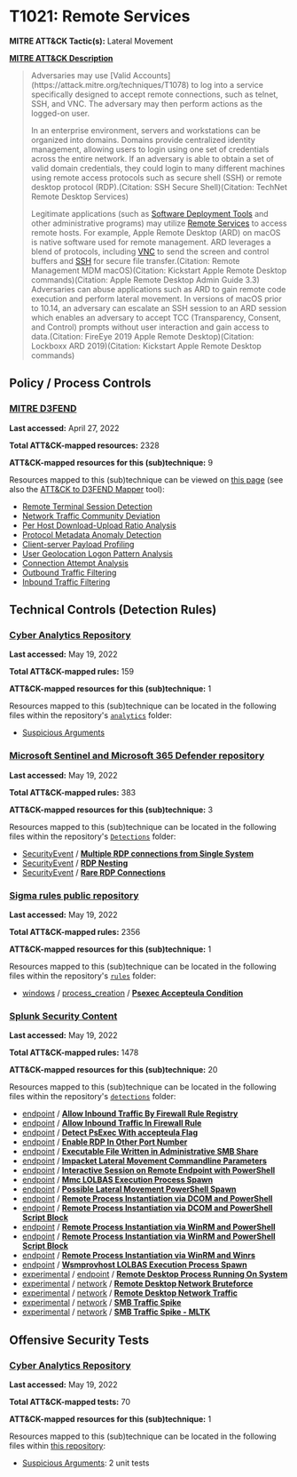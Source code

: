 # T1021: Remote Services
**MITRE ATT&CK Tactic(s):** Lateral Movement

**[MITRE ATT&CK Description](https://attack.mitre.org/techniques/T1021)**
<blockquote>Adversaries may use [Valid Accounts](https://attack.mitre.org/techniques/T1078) to log into a service specifically designed to accept remote connections, such as telnet, SSH, and VNC. The adversary may then perform actions as the logged-on user.

In an enterprise environment, servers and workstations can be organized into domains. Domains provide centralized identity management, allowing users to login using one set of credentials across the entire network. If an adversary is able to obtain a set of valid domain credentials, they could login to many different machines using remote access protocols such as secure shell (SSH) or remote desktop protocol (RDP).(Citation: SSH Secure Shell)(Citation: TechNet Remote Desktop Services)

Legitimate applications (such as [Software Deployment Tools](https://attack.mitre.org/techniques/T1072) and other administrative programs) may utilize [Remote Services](https://attack.mitre.org/techniques/T1021) to access remote hosts. For example, Apple Remote Desktop (ARD) on macOS is native software used for remote management. ARD leverages a blend of protocols, including [VNC](https://attack.mitre.org/techniques/T1021/005) to send the screen and control buffers and [SSH](https://attack.mitre.org/techniques/T1021/004) for secure file transfer.(Citation: Remote Management MDM macOS)(Citation: Kickstart Apple Remote Desktop commands)(Citation: Apple Remote Desktop Admin Guide 3.3) Adversaries can abuse applications such as ARD to gain remote code execution and perform lateral movement. In versions of macOS prior to 10.14, an adversary can escalate an SSH session to an ARD session which enables an adversary to accept TCC (Transparency, Consent, and Control) prompts without user interaction and gain access to data.(Citation: FireEye 2019 Apple Remote Desktop)(Citation: Lockboxx ARD 2019)(Citation: Kickstart Apple Remote Desktop commands)</blockquote>

## Policy / Process Controls
### [MITRE D3FEND](https://d3fend.mitre.org/)
**Last accessed:** April 27, 2022

**Total ATT&CK-mapped resources:** 2328

**ATT&CK-mapped resources for this (sub)technique:** 9

Resources mapped to this (sub)technique can be viewed on [this page](https://d3fend.mitre.org/) (see also the [ATT&CK to D3FEND Mapper](https://d3fend.mitre.org/tools/attack-mapper) tool):

* [Remote Terminal Session Detection](https://d3fend.mitre.org/techniques/d3f:RemoteTerminalSessionDetection)
* [Network Traffic Community Deviation](https://d3fend.mitre.org/techniques/d3f:NetworkTrafficCommunityDeviation)
* [Per Host Download-Upload Ratio Analysis](https://d3fend.mitre.org/techniques/d3f:PerHostDownload-UploadRatioAnalysis)
* [Protocol Metadata Anomaly Detection](https://d3fend.mitre.org/techniques/d3f:ProtocolMetadataAnomalyDetection)
* [Client-server Payload Profiling](https://d3fend.mitre.org/techniques/d3f:Client-serverPayloadProfiling)
* [User Geolocation Logon Pattern Analysis](https://d3fend.mitre.org/techniques/d3f:UserGeolocationLogonPatternAnalysis)
* [Connection Attempt Analysis](https://d3fend.mitre.org/techniques/d3f:ConnectionAttemptAnalysis)
* [Outbound Traffic Filtering](https://d3fend.mitre.org/techniques/d3f:OutboundTrafficFiltering)
* [Inbound Traffic Filtering](https://d3fend.mitre.org/techniques/d3f:InboundTrafficFiltering)

## Technical Controls (Detection Rules)
### [Cyber Analytics Repository](https://car.mitre.org)
**Last accessed:** May 19, 2022

**Total ATT&CK-mapped rules:** 159

**ATT&CK-mapped resources for this (sub)technique:** 1

Resources mapped to this (sub)technique can be located in the following files within the repository's <code>[analytics](https://github.com/mitre-attack/car/blob/master/analytics)</code> folder:

* [Suspicious Arguments](https://github.com/mitre-attack/car/tree/master/analytics/CAR-2013-07-001.yaml)

### [Microsoft Sentinel and Microsoft 365 Defender repository](https://github.com/Azure/Azure-Sentinel)
**Last accessed:** May 19, 2022

**Total ATT&CK-mapped rules:** 383

**ATT&CK-mapped resources for this (sub)technique:** 3

Resources mapped to this (sub)technique can be located in the following files within the repository's <code>[Detections](https://github.com/Azure/Azure-Sentinel/tree/master/Detections)</code> folder:

* [SecurityEvent](https://github.com/Azure/Azure-Sentinel/tree/master/Detections/SecurityEvent/) / **[Multiple RDP connections from Single System](https://github.com/Azure/Azure-Sentinel/blob/master/Detections/SecurityEvent/RDP_MultipleConnectionsFromSingleSystem.yaml)**
* [SecurityEvent](https://github.com/Azure/Azure-Sentinel/tree/master/Detections/SecurityEvent/) / **[RDP Nesting](https://github.com/Azure/Azure-Sentinel/blob/master/Detections/SecurityEvent/RDP_Nesting.yaml)**
* [SecurityEvent](https://github.com/Azure/Azure-Sentinel/tree/master/Detections/SecurityEvent/) / **[Rare RDP Connections](https://github.com/Azure/Azure-Sentinel/blob/master/Detections/SecurityEvent/RDP_RareConnection.yaml)**

### [Sigma rules public repository](https://github.com/SigmaHQ/sigma)
**Last accessed:** May 19, 2022

**Total ATT&CK-mapped rules:** 2356

**ATT&CK-mapped resources for this (sub)technique:** 1

Resources mapped to this (sub)technique can be located in the following files within the repository's <code>[rules](https://github.com/SigmaHQ/sigma/tree/master/rules)</code> folder:

* [windows](https://github.com/SigmaHQ/sigma/tree/master/rules/windows/) / [process_creation](https://github.com/SigmaHQ/sigma/tree/master/rules/windows/process_creation/) / **[Psexec Accepteula Condition](https://github.com/SigmaHQ/sigma/blob/master/rules/windows/process_creation/proc_creation_win_susp_psexec_eula.yml)**

### [Splunk Security Content](https://github.com/splunk/security_content)
**Last accessed:** May 19, 2022

**Total ATT&CK-mapped rules:** 1478

**ATT&CK-mapped resources for this (sub)technique:** 20

Resources mapped to this (sub)technique can be located in the following files within the repository's <code>[detections](https://github.com/splunk/security_content/tree/develop/detections)</code> folder:

* [endpoint](https://github.com/splunk/security_content/tree/develop/detections/endpoint/) / **[Allow Inbound Traffic By Firewall Rule Registry](https://github.com/splunk/security_content/blob/develop/detections/endpoint/allow_inbound_traffic_by_firewall_rule_registry.yml)**
* [endpoint](https://github.com/splunk/security_content/tree/develop/detections/endpoint/) / **[Allow Inbound Traffic In Firewall Rule](https://github.com/splunk/security_content/blob/develop/detections/endpoint/allow_inbound_traffic_in_firewall_rule.yml)**
* [endpoint](https://github.com/splunk/security_content/tree/develop/detections/endpoint/) / **[Detect PsExec With accepteula Flag](https://github.com/splunk/security_content/blob/develop/detections/endpoint/detect_psexec_with_accepteula_flag.yml)**
* [endpoint](https://github.com/splunk/security_content/tree/develop/detections/endpoint/) / **[Enable RDP In Other Port Number](https://github.com/splunk/security_content/blob/develop/detections/endpoint/enable_rdp_in_other_port_number.yml)**
* [endpoint](https://github.com/splunk/security_content/tree/develop/detections/endpoint/) / **[Executable File Written in Administrative SMB Share](https://github.com/splunk/security_content/blob/develop/detections/endpoint/executable_file_written_in_administrative_smb_share.yml)**
* [endpoint](https://github.com/splunk/security_content/tree/develop/detections/endpoint/) / **[Impacket Lateral Movement Commandline Parameters](https://github.com/splunk/security_content/blob/develop/detections/endpoint/impacket_lateral_movement_commandline_parameters.yml)**
* [endpoint](https://github.com/splunk/security_content/tree/develop/detections/endpoint/) / **[Interactive Session on Remote Endpoint with PowerShell](https://github.com/splunk/security_content/blob/develop/detections/endpoint/interactive_session_on_remote_endpoint_with_powershell.yml)**
* [endpoint](https://github.com/splunk/security_content/tree/develop/detections/endpoint/) / **[Mmc LOLBAS Execution Process Spawn](https://github.com/splunk/security_content/blob/develop/detections/endpoint/mmc_exe_lolbas_execution_process_spawn.yml)**
* [endpoint](https://github.com/splunk/security_content/tree/develop/detections/endpoint/) / **[Possible Lateral Movement PowerShell Spawn](https://github.com/splunk/security_content/blob/develop/detections/endpoint/possible_lateral_movement_powershell_spawn.yml)**
* [endpoint](https://github.com/splunk/security_content/tree/develop/detections/endpoint/) / **[Remote Process Instantiation via DCOM and PowerShell](https://github.com/splunk/security_content/blob/develop/detections/endpoint/remote_process_instantiation_via_dcom_and_powershell.yml)**
* [endpoint](https://github.com/splunk/security_content/tree/develop/detections/endpoint/) / **[Remote Process Instantiation via DCOM and PowerShell Script Block](https://github.com/splunk/security_content/blob/develop/detections/endpoint/remote_process_instantiation_via_dcom_and_powershell_script_block.yml)**
* [endpoint](https://github.com/splunk/security_content/tree/develop/detections/endpoint/) / **[Remote Process Instantiation via WinRM and PowerShell](https://github.com/splunk/security_content/blob/develop/detections/endpoint/remote_process_instantiation_via_winrm_and_powershell.yml)**
* [endpoint](https://github.com/splunk/security_content/tree/develop/detections/endpoint/) / **[Remote Process Instantiation via WinRM and PowerShell Script Block](https://github.com/splunk/security_content/blob/develop/detections/endpoint/remote_process_instantiation_via_winrm_and_powershell_script_block.yml)**
* [endpoint](https://github.com/splunk/security_content/tree/develop/detections/endpoint/) / **[Remote Process Instantiation via WinRM and Winrs](https://github.com/splunk/security_content/blob/develop/detections/endpoint/remote_process_instantiation_via_winrm_and_winrs.yml)**
* [endpoint](https://github.com/splunk/security_content/tree/develop/detections/endpoint/) / **[Wsmprovhost LOLBAS Execution Process Spawn](https://github.com/splunk/security_content/blob/develop/detections/endpoint/wsmprovhost_exe_lolbas_execution_process_spawn.yml)**
* [experimental](https://github.com/splunk/security_content/tree/develop/detections/experimental/) / [endpoint](https://github.com/splunk/security_content/tree/develop/detections/experimental/endpoint/) / **[Remote Desktop Process Running On System](https://github.com/splunk/security_content/blob/develop/detections/experimental/endpoint/remote_desktop_process_running_on_system.yml)**
* [experimental](https://github.com/splunk/security_content/tree/develop/detections/experimental/) / [network](https://github.com/splunk/security_content/tree/develop/detections/experimental/network/) / **[Remote Desktop Network Bruteforce](https://github.com/splunk/security_content/blob/develop/detections/experimental/network/remote_desktop_network_bruteforce.yml)**
* [experimental](https://github.com/splunk/security_content/tree/develop/detections/experimental/) / [network](https://github.com/splunk/security_content/tree/develop/detections/experimental/network/) / **[Remote Desktop Network Traffic](https://github.com/splunk/security_content/blob/develop/detections/experimental/network/remote_desktop_network_traffic.yml)**
* [experimental](https://github.com/splunk/security_content/tree/develop/detections/experimental/) / [network](https://github.com/splunk/security_content/tree/develop/detections/experimental/network/) / **[SMB Traffic Spike](https://github.com/splunk/security_content/blob/develop/detections/experimental/network/smb_traffic_spike.yml)**
* [experimental](https://github.com/splunk/security_content/tree/develop/detections/experimental/) / [network](https://github.com/splunk/security_content/tree/develop/detections/experimental/network/) / **[SMB Traffic Spike - MLTK](https://github.com/splunk/security_content/blob/develop/detections/experimental/network/smb_traffic_spike___mltk.yml)**


## Offensive Security Tests
### [Cyber Analytics Repository](https://car.mitre.org)
**Last accessed:** May 19, 2022

**Total ATT&CK-mapped tests:** 70

**ATT&CK-mapped resources for this (sub)technique:** 1

Resources mapped to this (sub)technique can be located in the following files within [this repository](https://github.com/mitre-attack/car/blob/master/analytics):

* [Suspicious Arguments](https://github.com/mitre-attack/car/tree/master/analytics/CAR-2013-07-001.yaml): 2 unit tests

